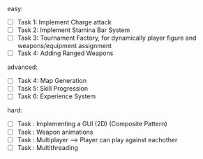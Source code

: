 easy:
- [ ] Task 1: Implement Charge attack 
- [ ] Task 2: Implement Stamina Bar System
- [ ] Task 3: Tournament Factory, for dynamically player figure and weapons/equipment assignment
- [ ] Task 4: Adding Ranged Weapons

advanced:
- [ ] Task 4: Map Generation 
- [ ] Task 5: Skill Progression
- [ ] Task 6: Experience System 
      
hard:
- [ ] Task : Implementing a GUI (2D) (Composite Pattern)
- [ ] Task : Weapon animations
- [ ] Task : Multiplayer --> Player can play against eachother
- [ ] Task : Multithreading
